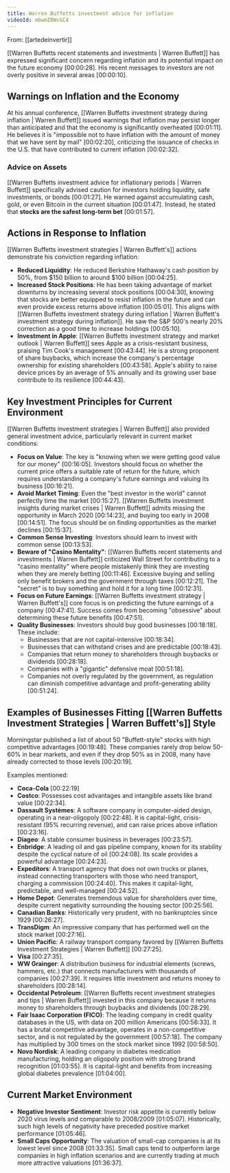 ```yaml
---
title: Warren Buffetts investment advice for inflation
videoId: mbwmIBWcGC4
---
```


From: [[artedeinvertir]] <br/> 

[[Warren Buffetts recent statements and investments | Warren Buffett]] has expressed significant concern regarding inflation and its potential impact on the future economy <a class="yt-timestamp" data-t="00:00:28">[00:00:28]</a>. His recent messages to investors are not overly positive in several areas <a class="yt-timestamp" data-t="00:00:10">[00:00:10]</a>.

## Warnings on Inflation and the Economy

At his annual conference, [[Warren Buffetts investment strategy during inflation | Warren Buffett]] issued warnings that inflation may persist longer than anticipated and that the economy is significantly overheated <a class="yt-timestamp" data-t="00:01:11">[00:01:11]</a>. He believes it is "impossible not to have inflation with the amount of money that we have sent by mail" <a class="yt-timestamp" data-t="00:02:20">[00:02:20]</a>, criticizing the issuance of checks in the U.S. that have contributed to current inflation <a class="yt-timestamp" data-t="00:02:32">[00:02:32]</a>.

### Advice on Assets

[[Warren Buffetts investment advice for inflationary periods | Warren Buffett]] specifically advised caution for investors holding liquidity, safe investments, or bonds <a class="yt-timestamp" data-t="00:01:27">[00:01:27]</a>. He warned against accumulating cash, gold, or even Bitcoin in the current situation <a class="yt-timestamp" data-t="00:01:47">[00:01:47]</a>. Instead, he stated that **stocks are the safest long-term bet** <a class="yt-timestamp" data-t="00:01:57">[00:01:57]</a>.

## Actions in Response to Inflation

[[Warren Buffetts investment strategies | Warren Buffett's]] actions demonstrate his conviction regarding inflation:
*   **Reduced Liquidity**: He reduced Berkshire Hathaway's cash position by 50%, from $150 billion to around $100 billion <a class="yt-timestamp" data-t="00:04:25">[00:04:25]</a>.
*   **Increased Stock Positions**: He has been taking advantage of market downturns by increasing several stock positions <a class="yt-timestamp" data-t="00:04:30">[00:04:30]</a>, knowing that stocks are better equipped to resist inflation in the future and can even provide excess returns above inflation <a class="yt-timestamp" data-t="00:05:01">[00:05:01]</a>. This aligns with [[Warren Buffetts investment strategy during inflation | Warren Buffett's investment strategy during inflation]]. He saw the S&P 500's nearly 20% correction as a good time to increase holdings <a class="yt-timestamp" data-t="00:05:10">[00:05:10]</a>.
*   **Investment in Apple**: [[Warren Buffetts investment strategy and market outlook | Warren Buffett]] sees Apple as a crisis-resistant business, praising Tim Cook's management <a class="yt-timestamp" data-t="00:43:44">[00:43:44]</a>. He is a strong proponent of share buybacks, which increase the company's percentage ownership for existing shareholders <a class="yt-timestamp" data-t="00:43:58">[00:43:58]</a>. Apple's ability to raise device prices by an average of 5% annually and its growing user base contribute to its resilience <a class="yt-timestamp" data-t="00:44:43">[00:44:43]</a>.

## Key Investment Principles for Current Environment

[[Warren Buffetts investment strategies | Warren Buffett]] also provided general investment advice, particularly relevant in current market conditions:

*   **Focus on Value**: The key is "knowing when we were getting good value for our money" <a class="yt-timestamp" data-t="00:16:05">[00:16:05]</a>. Investors should focus on whether the current price offers a suitable rate of return for the future, which requires understanding a company's future earnings and valuing its business <a class="yt-timestamp" data-t="00:16:21">[00:16:21]</a>.
*   **Avoid Market Timing**: Even the "best investor in the world" cannot perfectly time the market <a class="yt-timestamp" data-t="00:15:27">[00:15:27]</a>. [[Warren Buffetts investment insights during market crises | Warren Buffett]] admits missing the opportunity in March 2020 <a class="yt-timestamp" data-t="00:14:23">[00:14:23]</a>, and buying too early in 2008 <a class="yt-timestamp" data-t="00:14:51">[00:14:51]</a>. The focus should be on finding opportunities as the market declines <a class="yt-timestamp" data-t="00:15:37">[00:15:37]</a>.
*   **Common Sense Investing**: Investors should learn to invest with common sense <a class="yt-timestamp" data-t="00:13:53">[00:13:53]</a>.
*   **Beware of "Casino Mentality"**: [[Warren Buffetts recent statements and investments | Warren Buffett]] criticized Wall Street for contributing to a "casino mentality" where people mistakenly think they are investing when they are merely betting <a class="yt-timestamp" data-t="00:11:46">[00:11:46]</a>. Excessive buying and selling only benefit brokers and the government through taxes <a class="yt-timestamp" data-t="00:12:21">[00:12:21]</a>. The "secret" is to buy something and hold it for a long time <a class="yt-timestamp" data-t="00:12:31">[00:12:31]</a>.
*   **Focus on Future Earnings**: [[Warren Buffetts investment strategy | Warren Buffett's]] core focus is on predicting the future earnings of a company <a class="yt-timestamp" data-t="00:47:41">[00:47:41]</a>. Success comes from becoming "obsessive" about determining these future benefits <a class="yt-timestamp" data-t="00:47:51">[00:47:51]</a>.
*   **Quality Businesses**: Investors should buy good businesses <a class="yt-timestamp" data-t="00:18:18">[00:18:18]</a>. These include:
    *   Businesses that are not capital-intensive <a class="yt-timestamp" data-t="00:18:34">[00:18:34]</a>.
    *   Businesses that can withstand crises and are predictable <a class="yt-timestamp" data-t="00:18:43">[00:18:43]</a>.
    *   Companies that return money to shareholders through buybacks or dividends <a class="yt-timestamp" data-t="00:28:18">[00:28:18]</a>.
    *   Companies with a "gigantic" defensive moat <a class="yt-timestamp" data-t="00:51:18">[00:51:18]</a>.
    *   Companies not overly regulated by the government, as regulation can diminish competitive advantage and profit-generating ability <a class="yt-timestamp" data-t="00:51:24">[00:51:24]</a>.

## Examples of Businesses Fitting [[Warren Buffetts Investment Strategies | Warren Buffett's]] Style

Morningstar published a list of about 50 "Buffett-style" stocks with high competitive advantages <a class="yt-timestamp" data-t="00:19:48">[00:19:48]</a>. These companies rarely drop below 50-60% in bear markets, and even if they drop 50% as in 2008, many have already corrected to those levels <a class="yt-timestamp" data-t="00:20:19">[00:20:19]</a>.

Examples mentioned:
*   **Coca-Cola** <a class="yt-timestamp" data-t="00:22:19">[00:22:19]</a>
*   **Costco**: Possesses cost advantages and intangible assets like brand value <a class="yt-timestamp" data-t="00:22:34">[00:22:34]</a>.
*   **Dassault Systèmes**: A software company in computer-aided design, operating in a near-oligopoly <a class="yt-timestamp" data-t="00:22:48">[00:22:48]</a>. It is capital-light, crisis-resistant (95% recurring revenue), and can raise prices above inflation <a class="yt-timestamp" data-t="00:23:16">[00:23:16]</a>.
*   **Diageo**: A stable consumer business in beverages <a class="yt-timestamp" data-t="00:23:57">[00:23:57]</a>.
*   **Enbridge**: A leading oil and gas pipeline company, known for its stability despite the cyclical nature of oil <a class="yt-timestamp" data-t="00:24:08">[00:24:08]</a>. Its scale provides a powerful advantage <a class="yt-timestamp" data-t="00:24:23">[00:24:23]</a>.
*   **Expeditors**: A transport agency that does not own trucks or planes, instead connecting transporters with those who need transport, charging a commission <a class="yt-timestamp" data-t="00:24:40">[00:24:40]</a>. This makes it capital-light, predictable, and well-managed <a class="yt-timestamp" data-t="00:24:52">[00:24:52]</a>.
*   **Home Depot**: Generates tremendous value for shareholders over time, despite current negativity surrounding the housing sector <a class="yt-timestamp" data-t="00:25:56">[00:25:56]</a>.
*   **Canadian Banks**: Historically very prudent, with no bankruptcies since 1929 <a class="yt-timestamp" data-t="00:26:27">[00:26:27]</a>.
*   **TransDigm**: An impressive company that has performed well on the stock market <a class="yt-timestamp" data-t="00:27:16">[00:27:16]</a>.
*   **Union Pacific**: A railway transport company favored by [[Warren Buffetts Investment Strategies | Warren Buffett]] <a class="yt-timestamp" data-t="00:27:25">[00:27:25]</a>.
*   **Visa** <a class="yt-timestamp" data-t="00:27:35">[00:27:35]</a>.
*   **WW Grainger**: A distribution business for industrial elements (screws, hammers, etc.) that connects manufacturers with thousands of companies <a class="yt-timestamp" data-t="00:27:39">[00:27:39]</a>. It requires little investment and returns money to shareholders <a class="yt-timestamp" data-t="00:28:14">[00:28:14]</a>.
*   **Occidental Petroleum**: [[Warren Buffetts recent investment strategies and tips | Warren Buffett]] invested in this company because it returns money to shareholders through buybacks and dividends <a class="yt-timestamp" data-t="00:28:29">[00:28:29]</a>.
*   **Fair Isaac Corporation (FICO)**: The leading company in credit quality databases in the US, with data on 200 million Americans <a class="yt-timestamp" data-t="00:56:33">[00:56:33]</a>. It has a brutal competitive advantage, operates in a non-competitive sector, and is not regulated by the government <a class="yt-timestamp" data-t="00:57:18">[00:57:18]</a>. The company has multiplied by 300 times on the stock market since 1992 <a class="yt-timestamp" data-t="00:58:50">[00:58:50]</a>.
*   **Novo Nordisk**: A leading company in diabetes medication manufacturing, holding an oligopoly position with strong brand recognition <a class="yt-timestamp" data-t="01:03:55">[01:03:55]</a>. It is capital-light and benefits from increasing global diabetes prevalence <a class="yt-timestamp" data-t="01:04:00">[01:04:00]</a>.

## Current Market Environment

*   **Negative Investor Sentiment**: Investor risk appetite is currently below 2020 virus levels and comparable to 2008/2009 <a class="yt-timestamp" data-t="01:05:07">[01:05:07]</a>. Historically, such high levels of negativity have preceded positive market performance <a class="yt-timestamp" data-t="01:05:46">[01:05:46]</a>.
*   **Small Caps Opportunity**: The valuation of small-cap companies is at its lowest level since 2008 <a class="yt-timestamp" data-t="01:33:35">[01:33:35]</a>. Small caps tend to outperform large companies in high inflation scenarios and are currently trading at much more attractive valuations <a class="yt-timestamp" data-t="01:36:37">[01:36:37]</a>.